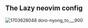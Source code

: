 ## The Lazy neovim config           
![1703628048 doro-nyong_to___900](https://github.com/user-attachments/assets/90944fb4-ba09-4168-8348-69f563720d38)
